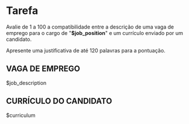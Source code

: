 # Tarefa

Avalie de 1 a 100 a compatibilidade entre a descrição de uma vaga de emprego para o cargo de "**$job_position**" e um currículo enviado por um candidato.

Apresente uma justificativa de até 120 palavras para a pontuação.

## VAGA DE EMPREGO

$job_description

## CURRÍCULO DO CANDIDATO

$curriculum